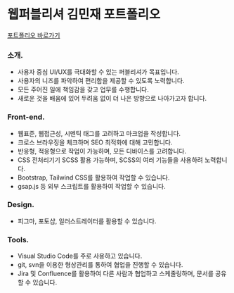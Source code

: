 # 웹퍼블리셔 김민재 포트폴리오

[포트폴리오 바로가기](https://front-kmj.netlify.app/ "포트폴리오 바로가기")

### 소개.
- 사용자 중심 UI/UX를 극대화할 수 있는 퍼블리셔가 목표입니다.
- 사용자의 니즈를 파악하여 편리함을 제공할 수 있도록 노력합니다.
- 모든 주어진 일에 책임감을 갖고 업무를 수행합니다.
- 새로운 것을 배움에 있어 두려움 없이 더 나은 방향으로 나아가고자 합니다.

### Front-end.
- 웹표준, 웹접근성, 시멘틱 태그를 고려하고 마크업을 작성합니다.
- 크로스 브라우징을 체크하며 SEO 최적화에 대해 고민합니다.
- 반응형, 적응형으로 작업이 가능하며, 모든 디바이스를 고려합니다.
- CSS 전처리기기 SCSS 활용 가능하며, SCSS의 여러 기능들을 사용하려 노력합니다.
- Bootstrap, Tailwind CSS를 활용하여 작업할 수 있습니다.
- gsap.js 등 외부 스크립트를 활용하여 작업할 수 있습니다.

### Design.
- 피그마, 포토샵, 일러스트레이터를 활용할 수 있습니다.

### Tools.
- Visual Studio Code를 주로 사용하고 있습니다.
- git, svn을 이용한 형상관리를 통하여 협업을 진행할 수 있습니다.
- Jira 및 Confluence를 활용하여 다른 사람과 협업하고 스케줄링하며, 문서를 공유할 수 있습니다.


